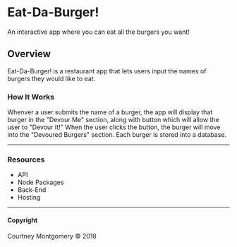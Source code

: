 # Eat-Da-Burger!

An interactive app where you can eat all the burgers you want!

## Overview

Eat-Da-Burger! is a restaurant app that lets users input the names of burgers they would like to eat.

### How It Works

Whenver a user submits the name of a burger, the app will display that burger in the "Devour Me" section, along with button which will allow the user to "Devour It!" When the user clicks the button, the burger will move into the "Devoured Burgers" section. Each burger is stored into a database.

---

### Resources

* API
* Node Packages
* Back-End
* Hosting

---

#### Copyright

<p>Courtney Montgomery &copy 2018</p>
